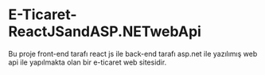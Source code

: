 # E-Ticaret-ReactJSandASP.NETwebApi
Bu proje front-end tarafı react js ile back-end tarafı asp.net ile yazılımış web api ile yapılmakta olan bir e-ticaret web sitesidir.
